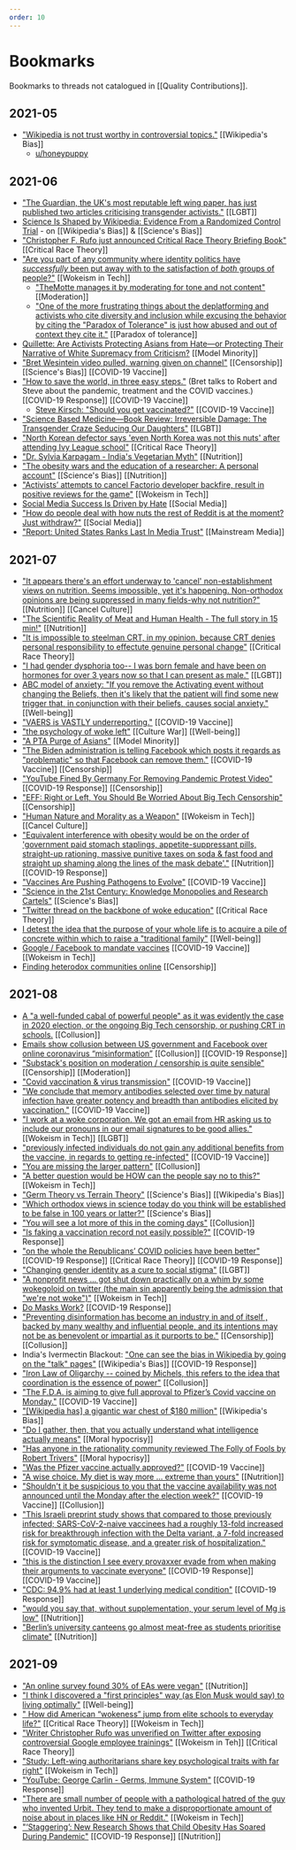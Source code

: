 ```yaml
---
order: 10
---
```

# Bookmarks

Bookmarks to threads not catalogued in [[Quality Contributions]].

## 2021-05

- ["Wikipedia is not trust worthy in controversial topics."](https://old.reddit.com/r/TheMotte/comments/n3pe45/culture_war_roundup_for_the_week_of_may_03_2021/gxapezx/?context=3) [[Wikipedia's Bias]]
  - [u/honeypuppy](https://old.reddit.com/r/TheMotte/comments/iseo9j/culture_war_roundup_for_the_week_of_september_14/g5r8iit/)

## 2021-06

- ["The Guardian, the UK's most reputable left wing paper, has just published two articles criticising transgender activists."](https://old.reddit.com/r/TheMotte/comments/nu5kvj/culture_war_roundup_for_the_week_of_june_07_2021/h0yr02g/) [[LGBT]]
- [Science Is Shaped by Wikipedia: Evidence From a Randomized Control Trial](https://old.reddit.com/r/TheMotte/comments/nu5kvj/culture_war_roundup_for_the_week_of_june_07_2021/h0vvm02/) - on [[Wikipedia's Bias]] & [[Science's Bias]]
- ["Christopher F. Rufo just announced Critical Race Theory Briefing Book"](https://old.reddit.com/r/TheMotte/comments/nu5kvj/culture_war_roundup_for_the_week_of_june_07_2021/h0y689r/) [[Critical Race Theory]]
- ["Are you part of any community where identity politics have _successfully_ been put away with to the satisfaction of _both_ groups of people?"](https://old.reddit.com/r/TheMotte/comments/nu5kvj/culture_war_roundup_for_the_week_of_june_07_2021/h12xi39/) [[Wokeism in Tech]]
  - ["TheMotte manages it by moderating for tone and not content"](https://old.reddit.com/r/TheMotte/comments/nu5kvj/culture_war_roundup_for_the_week_of_june_07_2021/h133ury/?context=3) [[Moderation]]
  - ["One of the more frustrating things about the deplatforming and activists who cite diversity and inclusion while excusing the behavior by citing the "Paradox of Tolerance" is just how abused and out of context they cite it."](https://old.reddit.com/r/TheMotte/comments/nu5kvj/culture_war_roundup_for_the_week_of_june_07_2021/h13q102/?context=3) [[Paradox of tolerance]]
- [Quillette: Are Activists Protecting Asians from Hate—or Protecting Their Narrative of White Supremacy from Criticism?](https://old.reddit.com/r/TheMotte/comments/nu5kvj/culture_war_roundup_for_the_week_of_june_07_2021/h13d258/) [[Model Minority]] 
- ["Bret Wesintein video pulled, warning given on channel"](https://old.reddit.com/r/TheMotte/comments/nu5kvj/culture_war_roundup_for_the_week_of_june_07_2021/h1j8vuc/?sort=confidence) [[Censorship]] [[Science's Bias]] [[COVID-19 Vaccine]]
- ["How to save the world, in three easy steps."](https://old.reddit.com/r/TheMotte/comments/nysb51/how_to_save_the_world_in_three_easy_steps/) (Bret talks to Robert and Steve about the pandemic, treatment and the COVID vaccines.) [[COVID-19 Response]] [[COVID-19 Vaccine]]
  - [Steve Kirsch: "Should you get vaccinated?"](https://old.reddit.com/r/TheMotte/comments/nysb51/how_to_save_the_world_in_three_easy_steps/h1pnewk/?context=3) [[COVID-19 Vaccine]]
- ["Science Based Medicine—Book Review: Irreversible Damage: The Transgender Craze Seducing Our Daughters"](https://old.reddit.com/r/TheMotte/comments/nzg9y4/culture_war_roundup_for_the_week_of_june_14_2021/h1vbfbq/) [[LGBT]]
- ["North Korean defector says 'even North Korea was not this nuts' after attending Ivy League school"](https://old.reddit.com/r/TheMotte/comments/nzg9y4/culture_war_roundup_for_the_week_of_june_14_2021/h1tlnve/) [[Critical Race Theory]]
- ["Dr. Sylvia Karpagam - India's Vegetarian Myth"](https://old.reddit.com/r/TheMotte/comments/o4jm4y/dr_sylvia_karpagam_indias_vegetarian_myth/?sort=confidence) [[Nutrition]] 
- ["The obesity wars and the education of a researcher: A personal account"](https://old.reddit.com/r/TheMotte/comments/o4syry/the_obesity_wars_and_the_education_of_a/?sort=confidence) [[Science's Bias]] [[Nutrition]]
- ["Activists’ attempts to cancel Factorio developer backfire, result in positive reviews for the game"](https://old.reddit.com/r/TheMotte/comments/o4ooc7/culture_war_roundup_for_the_week_of_june_21_2021/h2ojo11/) [[Wokeism in Tech]]
- [Social Media Success Is Driven by Hate](https://old.reddit.com/r/TheMotte/comments/o4ooc7/culture_war_roundup_for_the_week_of_june_21_2021/h323bnt/?context=3) [[Social Media]]
- ["How do people deal with how nuts the rest of Reddit is at the moment? Just withdraw?"](https://www.reddit.com/r/TheMotte/comments/o8rfec/smallscale_question_sunday_for_june_27_2021/h392ulb/?sort=confidence) [[Social Media]]
- ["Report: United States Ranks Last In Media Trust"](https://www.reddit.com/r/TheMotte/comments/o4ooc7/culture_war_roundup_for_the_week_of_june_21_2021/h35xpzj/?context=3) [[Mainstream Media]]

## 2021-07

- ["It appears there's an effort underway to 'cancel' non-establishment views on nutrition. Seems impossible, yet it's happening. Non-orthodox opinions are being suppressed in many fields-why not nutrition?"](https://old.reddit.com/r/TheMotte/comments/o9edtt/culture_war_roundup_for_the_week_of_june_28_2021/h3nq1ae/?sort=confidence) [[Nutrition]] [[Cancel Culture]]
- ["The Scientific Reality of Meat and Human Health - The full story in 15 min!"](https://np.reddit.com/r/TheMotte/comments/o9edtt/culture_war_roundup_for_the_week_of_june_28_2021/h3wek24/) [[Nutrition]]
- ["It is impossible to steelman CRT, in my opinion, because CRT denies personal responsibility to effectute genuine personal change"](https://np.reddit.com/r/TheMotte/comments/oe16bz/culture_war_roundup_for_the_week_of_july_05_2021/h44f20v/?context=2) [[Critical Race Theory]]
- ["I had gender dysphoria too-- I was born female and have been on hormones for over 3 years now so that I can present as male."](https://old.reddit.com/r/TheMotte/comments/ofnhc4/prediction_gender_affirmation_will_be_abolished/h4e72eb/?sort=confidence) [[LGBT]]
- [ABC model of anxiety: "If you remove the Activating event without changing the Beliefs, then it's likely that the patient will find some new trigger that, in conjunction with their beliefs, causes social anxiety."](https://old.reddit.com/r/TheMotte/comments/ofnhc4/prediction_gender_affirmation_will_be_abolished/h4gk22k/?sort=confidence&context=3) [[Well-being]]
- ["VAERS is VASTLY underreporting."](https://old.reddit.com/r/TheMotte/comments/oe16bz/culture_war_roundup_for_the_week_of_july_05_2021/h4hwpi1/) [[COVID-19 Vaccine]]
- ["the psychology of woke left"](https://www.reddit.com/r/TheMotte/comments/o9edtt/culture_war_roundup_for_the_week_of_june_28_2021/h3bqz4l/) [[Culture War]] [[Well-being]]
- ["A PTA Purge of Asians"](https://old.reddit.com/r/TheMotte/comments/oilgzl/culture_war_roundup_for_the_week_of_july_12_2021/h58cpx6/) [[Model Minority]]
- ["The Biden administration is telling Facebook which posts it regards as "problematic" so that Facebook can remove them."](https://old.reddit.com/r/TheMotte/comments/oilgzl/culture_war_roundup_for_the_week_of_july_12_2021/h5bls83/) [[COVID-19 Vaccine]] [[Censorship]]
- ["YouTube Fined By Germany For Removing Pandemic Protest Video"](https://old.reddit.com/r/TheMotte/comments/oilgzl/culture_war_roundup_for_the_week_of_july_12_2021/h5igl9z/) [[COVID-19 Response]] [[Censorship]]
- ["EFF: Right or Left, You Should Be Worried About Big Tech Censorship"](https://old.reddit.com/r/TheMotte/comments/oilgzl/culture_war_roundup_for_the_week_of_july_12_2021/h5panvb/) [[Censorship]]
- ["Human Nature and Morality as a Weapon"](https://old.reddit.com/r/TheMotte/comments/on89vw/culture_war_roundup_for_the_week_of_july_19_2021/h698oqb/) [[Wokeism in Tech]] [[Cancel Culture]]
- ["Equivalent interference with obesity would be on the order of 'government paid stomach staplings, appetite-suppressant pills, straight-up rationing, massive punitive taxes on soda & fast food and straight up shaming along the lines of the mask debate'."](https://old.reddit.com/r/TheMotte/comments/on89vw/culture_war_roundup_for_the_week_of_july_19_2021/h6jz7w4/?context=5) [[Nutrition]] [[COVID-19 Response]]
- ["Vaccines Are Pushing Pathogens to Evolve"](https://old.reddit.com/r/TheMotte/comments/orsvle/culture_war_roundup_for_the_week_of_july_26_2021/h6mr01h/?context=3) [[COVID-19 Vaccine]]
- ["Science in the 21st Century: Knowledge Monopolies and Research Cartels"](https://old.reddit.com/r/TheMotte/comments/orsvle/culture_war_roundup_for_the_week_of_july_26_2021/h6uhpec/) [[Science's Bias]]
- ["Twitter thread on the backbone of woke education"](https://old.reddit.com/r/TheMotte/comments/orsvle/culture_war_roundup_for_the_week_of_july_26_2021/h6woer9/) [[Critical Race Theory]]
- [I detest the idea that the purpose of your whole life is to acquire a pile of concrete within which to raise a "traditional family"](https://old.reddit.com/r/TheMotte/comments/orsvle/culture_war_roundup_for_the_week_of_july_26_2021/h6xej3p/) [[Well-being]]
- [Google / Facebook to mandate vaccines](https://old.reddit.com/r/TheMotte/comments/orsvle/culture_war_roundup_for_the_week_of_july_26_2021/h6vllcl/) [[COVID-19 Vaccine]] [[Wokeism in Tech]]
- [Finding heterodox communities online](https://www.reddit.com/r/TheMotte/comments/ndtcbk/finding_heterodox_communities_online/) [[Censorship]]


## 2021-08

- [A "a well-funded cabal of powerful people" as it was evidently the case in 2020 election, or the ongoing Big Tech censorship, or pushing CRT in schools.](https://old.reddit.com/r/TheMotte/comments/ow8tkj/culture_war_roundup_for_the_week_of_august_02_2021/h7fpgao/?context=4) [[Collusion]]
- [Emails show collusion between US government and Facebook over online coronavirus “misinformation”](https://old.reddit.com/r/TheMotte/comments/ow8tkj/culture_war_roundup_for_the_week_of_august_02_2021/h7fu8sg/) [[Collusion]] [[COVID-19 Response]]
- ["Substack's position on moderation / censorship is quite sensible"](https://old.reddit.com/r/TheMotte/comments/ow8tkj/culture_war_roundup_for_the_week_of_august_02_2021/h7p4opz/?context=2) [[Censorship]] [[Moderation]]
- ["Covid vaccination & virus transmission"](https://old.reddit.com/r/TheMotte/comments/ow8tkj/culture_war_roundup_for_the_week_of_august_02_2021/h7qme4i/?context=3) [[COVID-19 Vaccine]]
- ["We conclude that memory antibodies selected over time by natural infection have greater potency and breadth than antibodies elicited by vaccination."](https://old.reddit.com/r/TheMotte/comments/ow8tkj/culture_war_roundup_for_the_week_of_august_02_2021/h7r467u/) [[COVID-19 Vaccine]]
- ["I work at a woke corporation. We got an email from HR asking us to include our pronouns in our email signatures to be good allies."](https://old.reddit.com/r/TheMotte/comments/njr5h0/culture_war_roundup_for_the_week_of_may_24_2021/gzfeqn2/?sort=confidence) [[Wokeism in Tech]] [[LGBT]]
- ["previously infected individuals do not gain any additional benefits from the vaccine, in regards to getting re-infected"](https://old.reddit.com/r/TheMotte/comments/ow8tkj/culture_war_roundup_for_the_week_of_august_02_2021/h7wc2xh/?context=3) [[COVID-19 Vaccine]]
- ["You are missing the larger pattern"](https://old.reddit.com/r/TheMotte/comments/ow8tkj/culture_war_roundup_for_the_week_of_august_02_2021/h85y9no/?context=3) [[Collusion]]
- ["A better question would be HOW can the people say no to this?"](https://old.reddit.com/r/TheMotte/comments/ow8tkj/culture_war_roundup_for_the_week_of_august_02_2021/h86g9sd/?context=3) [[Wokeism in Tech]]
- ["Germ Theory vs Terrain Theory"](https://www.reddit.com/r/TheMotte/comments/p0vo1u/culture_war_roundup_for_the_week_of_august_09_2021/h89yoq9/?sort=confidence) [[Science's Bias]] [[Wikipedia's Bias]]
- ["Which orthodox views in science today do you think will be established to be false in 100 years or latter?"](https://www.reddit.com/r/TheMotte/comments/odemg4/smallscale_question_sunday_for_july_04_2021/h40ujc6/) [[Science's Bias]]
- ["You will see a lot more of this in the coming days"](https://old.reddit.com/r/TheMotte/comments/orsvle/culture_war_roundup_for_the_week_of_july_26_2021/h6vnlxo/?context=1) [[Collusion]]
- ["Is faking a vaccination record not easily possible?"](https://old.reddit.com/r/TheMotte/comments/p0vo1u/culture_war_roundup_for_the_week_of_august_09_2021/h8sd25g/?context=1) [[COVID-19 Response]]
- ["on the whole the Republicans’ COVID policies have been better"](https://old.reddit.com/r/TheMotte/comments/p0vo1u/culture_war_roundup_for_the_week_of_august_09_2021/h8tiu9d/) [[COVID-19 Response]] [[Critical Race Theory]] [[COVID-19 Response]]
- ["Changing gender identity as a cure to social stigma"](https://old.reddit.com/r/TheMotte/comments/p0vo1u/culture_war_roundup_for_the_week_of_august_09_2021/h8ww8ha/) [[LGBT]]
- ["A nonprofit news ... got shut down practically on a whim by some wokegoloid on twitter (the main sin apparently being the admission that "we're not woke")"](https://old.reddit.com/r/TheMotte/comments/p0vo1u/culture_war_roundup_for_the_week_of_august_09_2021/h8zqkh0/) [[Wokeism in Tech]]
- [Do Masks Work?](https://old.reddit.com/r/TheMotte/comments/p5acum/culture_war_roundup_for_the_week_of_august_16_2021/h95zfy1/) [[COVID-19 Response]] 
- ["Preventing disinformation has become an industry in and of itself , backed by many wealthy and influential people, and its intentions may not be as benevolent or impartial as it purports to be."](https://old.reddit.com/r/TheMotte/comments/p5acum/culture_war_roundup_for_the_week_of_august_16_2021/h9d599d/) [[Censorship]] [[Collusion]]
- India's Ivermectin Blackout: ["One can see the bias in Wikipedia by going on the "talk" pages"](https://old.reddit.com/r/TheMotte/comments/p5acum/culture_war_roundup_for_the_week_of_august_16_2021/h9n5xxs/) [[Wikipedia's Bias]] [[COVID-19 Response]]
- ["Iron Law of Oligarchy -- coined by Michels, this refers to the idea that coordination is the essence of power"](https://old.reddit.com/r/TheMotte/comments/p5acum/culture_war_roundup_for_the_week_of_august_16_2021/h9s8ym4/?context=1) [[Collusion]]
- ["The F.D.A. is aiming to give full approval to Pfizer’s Covid vaccine on Monday."](https://old.reddit.com/r/TheMotte/comments/p5acum/culture_war_roundup_for_the_week_of_august_16_2021/h9s5f59/?context=3) [[COVID-19 Vaccine]]
- ["[Wikipedia has] a gigantic war chest of $180 million"](https://old.reddit.com/r/TheMotte/comments/p5acum/culture_war_roundup_for_the_week_of_august_16_2021/h9gi0d5/?sort=confidence) [[Wikipedia's Bias]]
- ["Do I gather, then, that you actually understand what intelligence actually means"](https://old.reddit.com/r/TheMotte/comments/p5acum/culture_war_roundup_for_the_week_of_august_16_2021/ha1uoxh/?context=3) [[Moral hypocrisy]]
- ["Has anyone in the rationality community reviewed The Folly of Fools by Robert Trivers"](https://old.reddit.com/r/TheMotte/comments/p97e6v/smallscale_question_sunday_for_august_22_2021/ha2nd0h/) [[Moral hypocrisy]]
- ["Was the Pfizer vaccine actually approved?"](https://old.reddit.com/r/TheMotte/comments/p9tvxl/culture_war_roundup_for_the_week_of_august_23_2021/haa6rus/) [[COVID-19 Vaccine]]
- ["A wise choice. My diet is way more ... extreme than yours"](https://old.reddit.com/r/TheMotte/comments/p9tvxl/culture_war_roundup_for_the_week_of_august_23_2021/haahil4/?context=3) [[Nutrition]]
- ["Shouldn't it be suspicious to you that the vaccine availability was not announced until the Monday after the election week?"](https://old.reddit.com/r/TheMotte/comments/p9tvxl/culture_war_roundup_for_the_week_of_august_23_2021/haai8pa/?context=3) [[COVID-19 Vaccine]] [[Collusion]]
- ["This Israeli preprint study shows that compared to those previously infected; SARS-CoV-2-naive vaccinees had a roughly 13-fold increased risk for breakthrough infection with the Delta variant, a 7-fold increased risk for symptomatic disease, and a greater risk of hospitalization."](https://old.reddit.com/r/TheMotte/comments/p9tvxl/culture_war_roundup_for_the_week_of_august_23_2021/hajrjsa/) [[COVID-19 Vaccine]]
- ["this is the distinction I see every provaxxer evade from when making their arguments to vaccinate everyone"](https://old.reddit.com/r/TheMotte/comments/p9tvxl/culture_war_roundup_for_the_week_of_august_23_2021/hakb30u/?context=2) [[COVID-19 Response]] [[COVID-19 Vaccine]]
- ["CDC: 94.9% had at least 1 underlying medical condition"](https://old.reddit.com/r/TheMotte/comments/p9tvxl/culture_war_roundup_for_the_week_of_august_23_2021/ham99y2/) [[COVID-19 Response]]
- ["would you say that, without supplementation, your serum level of Mg is low"](https://old.reddit.com/r/TheMotte/comments/pb5eox/wellness_wednesday_for_august_25_2021/habfop8/?context=1) [[Nutrition]]
- ["Berlin’s university canteens go almost meat-free as students prioritise climate"](https://old.reddit.com/r/TheMotte/comments/pecd0o/culture_war_roundup_for_the_week_of_august_30_2021/hb1lfij/) [[Nutrition]]

## 2021-09

- ["An online survey found 30% of EAs were vegan"](https://old.reddit.com/r/TheMotte/comments/pecd0o/culture_war_roundup_for_the_week_of_august_30_2021/hb7pz6p/?context=3) [[Nutrition]]
- ["I think I discovered a "first principles" way (as Elon Musk would say) to living optimally"](https://old.reddit.com/r/TheMotte/comments/pfnysq/wellness_wednesday_for_september_01_2021/hb6stec/) [[Well-being]]
- [" How did American “wokeness” jump from elite schools to everyday life?"](https://old.reddit.com/r/TheMotte/comments/pecd0o/culture_war_roundup_for_the_week_of_august_30_2021/hbklxdw/) [[Critical Race Theory]] [[Wokeism in Tech]]
- ["Writer Christopher Rufo was unverified on Twitter after exposing controversial Google employee trainings"](https://old.reddit.com/r/TheMotte/comments/pitqan/culture_war_roundup_for_the_week_of_september_06/hc8kkjh/) [[Wokeism in Teh]] [[Critical Race Theory]]
- ["Study: Left-wing authoritarians share key psychological traits with far right"](https://old.reddit.com/r/TheMotte/comments/pitqan/culture_war_roundup_for_the_week_of_september_06/hchutyk/) [[Wokeism in Tech]] 
- ["YouTube: George Carlin - Germs, Immune System"](https://old.reddit.com/r/TheMotte/comments/plengy/friday_fun_thread_for_september_10_2021/hcfy5ow/) [[COVID-19 Response]]
- ["There are small number of people with a pathological hatred of the guy who invented Urbit. They tend to make a disproportionate amount of noise about in places like HN or Reddit."](https://old.reddit.com/r/TheMotte/comments/nljqir/free_urbit_town_hall_conference_tomorrow/gzliqvr/?context=2) [[Wokeism in Tech]]
- ["‘Staggering’: New Research Shows that Child Obesity Has Soared During Pandemic"](https://old.reddit.com/r/TheMotte/comments/proz83/culture_war_roundup_for_the_week_of_september_20/hdtm2g2/) [[COVID-19 Response]] [[Nutrition]]